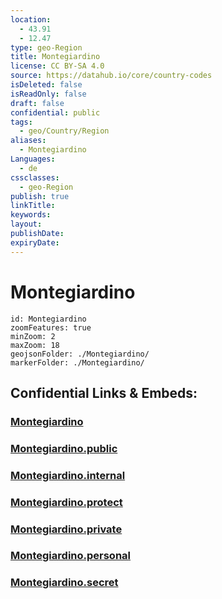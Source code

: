 ```yaml
---
location:
  - 43.91
  - 12.47
type: geo-Region
title: Montegiardino
license: CC BY-SA 4.0
source: https://datahub.io/core/country-codes
isDeleted: false
isReadOnly: false
draft: false
confidential: public
tags:
  - geo/Country/Region
aliases:
  - Montegiardino
Languages:
  - de
cssclasses:
  - geo-Region
publish: true
linkTitle:
keywords:
layout:
publishDate:
expiryDate:
---
```


# Montegiardino

```leaflet
id: Montegiardino
zoomFeatures: true 
minZoom: 2 
maxZoom: 18
geojsonFolder: ./Montegiardino/
markerFolder: ./Montegiardino/
```


## Confidential Links & Embeds: 

### [Montegiardino](/_Standards/Earth/Continent/Europe/Europe~South/San_Marino/Castelli~San_Marino/Montegiardino.md) 

### [Montegiardino.public](/_public/Earth/Continent/Europe/Europe~South/San_Marino/Castelli~San_Marino/Montegiardino.public.md) 

### [Montegiardino.internal](/_internal/Earth/Continent/Europe/Europe~South/San_Marino/Castelli~San_Marino/Montegiardino.internal.md) 

### [Montegiardino.protect](/_protect/Earth/Continent/Europe/Europe~South/San_Marino/Castelli~San_Marino/Montegiardino.protect.md) 

### [Montegiardino.private](/_private/Earth/Continent/Europe/Europe~South/San_Marino/Castelli~San_Marino/Montegiardino.private.md) 

### [Montegiardino.personal](/_personal/Earth/Continent/Europe/Europe~South/San_Marino/Castelli~San_Marino/Montegiardino.personal.md) 

### [Montegiardino.secret](/_secret/Earth/Continent/Europe/Europe~South/San_Marino/Castelli~San_Marino/Montegiardino.secret.md)

